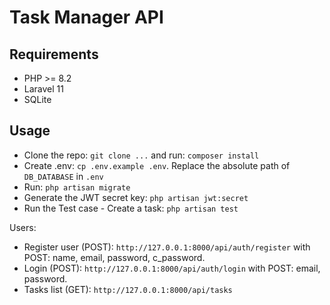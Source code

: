 # Task Manager API

## Requirements
- PHP >= 8.2
- Laravel 11
- SQLite 

## Usage
- Clone the repo: `git clone ...` and run: `composer install`
- Create .env: `cp .env.example .env`. Replace the absolute path of `DB_DATABASE` in `.env`
- Run: `php artisan migrate`
- Generate the JWT secret key: `php artisan jwt:secret`
- Run the Test case - Create a task: `php artisan test`

Users:
- Register user (POST): `http://127.0.0.1:8000/api/auth/register` with POST: name, email, password, c_password.
- Login (POST): `http://127.0.0.1:8000/api/auth/login` with POST: email, password.
- Tasks list (GET): `http://127.0.0.1:8000/api/tasks`
